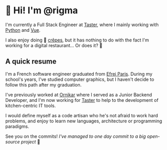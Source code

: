 # 👋 Hi! I'm @rigma

I'm currently a Full Stack Engineer at [Taster], where I mainly working with [Python] and [Vue].

I also enjoy doing 🥞 [crêpes], but it has nothing to do with the fact I'm working for
a digital restaurant... Or does it? 🤔

## A quick resume

I'm a French software engineer graduated from [Efrei Paris]. During my school's years,
I've studied computer graphics, but I haven't decide to follow this path after my
graduation.

I've previously worked at [Ornikar] where I served as a Junior Backend Developer, and
I'm now working for [Taster] to help to the development of kitchen-centric IT tools.

I would define myself as a code artisan who he's not afraid to work hard problems, and
enjoy to learn new languages, architecture or programming paradigms.

See you on the commits! _I've managed to one day commit to a big open-source project_ 🙈

[crêpes]: https://en.wikipedia.org/wiki/Cr%C3%AApe
[Efrei Paris]: https://eng.efrei.fr/
[Ornikar]: https://ornikar.com
[Python]: https://python.org
[Taster]: https://taster.com
[Vue]: https://vuejs.org
